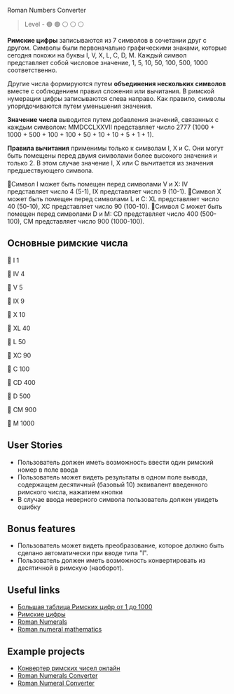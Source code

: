Roman Numbers Converter

> Level -  :green_circle: :green_circle: :white_circle: :white_circle: :white_circle:

**Римские цифры** записываются из 7 символов в сочетании друг с другом. Символы были первоначально графическими знаками, которые сегодня похожи на буквы I, V, X, L, C, D, M. Каждый символ представляет собой числовое значение, 1, 5, 10, 50, 100, 500, 1000 соответственно.

Другие числа формируются путем **объединения нескольких символов** вместе с соблюдением правил сложения или вычитания. В римской нумерации цифры записываются слева направо. Как правило, символы упорядочиваются путем уменьшения значения.

**Значение числа** выводится путем добавления значений, связанных с каждым символом: MMDCCLXXVII представляет число 2777 (1000 + 1000 + 500 + 100 + 100 + 50 + 10 + 10 + 5 + 1 + 1).

**Правила вычитания** применимы только к символам I, X и C. Они могут быть помещены перед двумя символами более высокого значения и только 2. В этом случае значение I, X или C вычитается из значения предшествующего символа.

:small_orange_diamond:Символ I может быть помещен перед символами V и X: IV представляет число 4 (5-1), IX представляет число 9 (10-1).
:small_orange_diamond:Символ X может быть помещен перед символами L и C: XL представляет число 40 (50-10), XC представляет число 90 (100-10).
:small_orange_diamond:Символ C может быть помещен перед символами D и M: CD представляет число 400 (500-100), CM представляет число 900 (1000-100).

## Основные римские числа

:small_orange_diamond:  I             1

:small_orange_diamond:  IV            4

:small_orange_diamond:  V             5

:small_orange_diamond:  IX            9

:small_orange_diamond:  X             10

:small_orange_diamond:  XL            40

:small_orange_diamond:  L             50

:small_orange_diamond:  XC            90

:small_orange_diamond:  C             100

:small_orange_diamond:  CD            400

:small_orange_diamond:  D             500

:small_orange_diamond:  CM            900 

:small_orange_diamond:  M            1000

## User Stories 

- Пользователь должен иметь возможность ввести один римский номер в поле ввода
- Пользователь может видеть результаты в одном поле вывода, содержащем десятичный (базовый 10) эквивалент введенного римского числа, нажатием кнопки
- В случае ввода неверного символа пользователь должен увидеть ошибку

## Bonus features

 - Пользователь может видеть преобразование, которое должно быть сделано автоматически при вводе типа "I".
 - Пользователь должен иметь возможность конвертировать из десятичной в римскую (наоборот).
 
 ## Useful links 

- [Большая таблица Римских цифр от 1 до 1000](https://kvn201.com.ua/table-of-roman-numerals-from-1-to-1000.htm)
- [Римские цифры](https://ru.wikipedia.org/wiki/%D0%A0%D0%B8%D0%BC%D1%81%D0%BA%D0%B8%D0%B5_%D1%86%D0%B8%D1%84%D1%80%D1%8B)
- [Roman Numerals](https://www.mathsisfun.com/roman-numerals.html)
- [Roman numeral mathematics](https://www.britannica.com/topic/Roman-numeral)

## Example projects

- [Конвертер римских чисел онлайн](http://graecolatini.bsu.by/htm-different/num-converter-roman.htm)
- [Roman Numerals Converter](https://www.rapidtables.com/convert/number/roman-numerals-converter.html)
- [Roman Numeral Converter](https://www.calculatorsoup.com/calculators/conversions/roman-numeral-converter.php)
